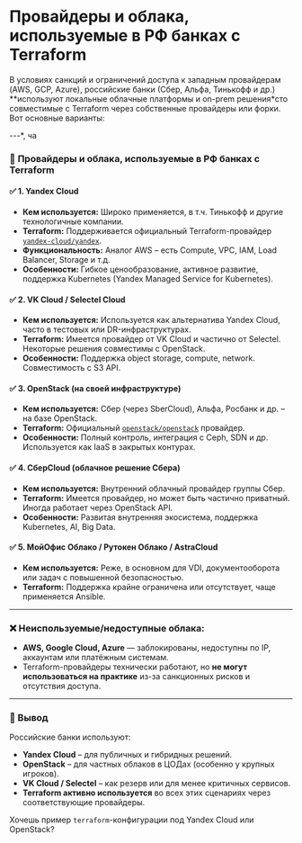 # Провайдеры и облака, используемые в РФ банках с Terraform

В условиях санкций и ограничений доступа к западным провайдерам (AWS, GCP, Azure), российские банки (Сбер, Альфа, Тинькофф и др.) **используют локальные облачные платформы и on-prem решения*сто совместимые с Terraform через собственные провайдеры или форки. Вот основные варианты:

---*, ча

### 🔧 **Провайдеры и облака, используемые в РФ банках с Terraform**

#### ✅ **1. Yandex Cloud**

* **Кем используется:** Широко применяется, в т.ч. Тинькофф и другие технологичные компании.
* **Terraform:** Поддерживается официальный Terraform-провайдер [`yandex-cloud/yandex`](https://registry.terraform.io/providers/yandex-cloud/yandex/latest).
* **Функциональность:** Аналог AWS – есть Compute, VPC, IAM, Load Balancer, Storage и т.д.
* **Особенности:** Гибкое ценообразование, активное развитие, поддержка Kubernetes (Yandex Managed Service for Kubernetes).

#### ✅ **2. VK Cloud / Selectel Cloud**

* **Кем используется:** Используется как альтернатива Yandex Cloud, часто в тестовых или DR-инфраструктурах.
* **Terraform:** Имеется провайдер от VK Cloud и частично от Selectel. Некоторые решения совместимы с OpenStack.
* **Особенности:** Поддержка object storage, compute, network. Совместимость с S3 API.

#### ✅ **3. OpenStack (на своей инфраструктуре)**

* **Кем используется:** Сбер (через SberCloud), Альфа, Росбанк и др. – на базе OpenStack.
* **Terraform:** Официальный [`openstack/openstack`](https://registry.terraform.io/providers/terraform-provider-openstack/openstack/latest) провайдер.
* **Особенности:** Полный контроль, интеграция с Ceph, SDN и др. Используется как IaaS в закрытых контурах.

#### ✅ **4. СберCloud (облачное решение Сбера)**

* **Кем используется:** Внутренний облачный провайдер группы Сбер.
* **Terraform:** Имеется провайдер, но может быть частично приватный. Иногда работает через OpenStack API.
* **Особенности:** Развитая внутренняя экосистема, поддержка Kubernetes, AI, Big Data.

#### ✅ **5. МойОфис Облако / Рутокен Облако / AstraCloud**

* **Кем используется:** Реже, в основном для VDI, документооборота или задач с повышенной безопасностью.
* **Terraform:** Поддержка крайне ограничена или отсутствует, чаще применяется Ansible.

---

### ❌ **Неиспользуемые/недоступные облака:**

* **AWS, Google Cloud, Azure** — заблокированы, недоступны по IP, аккаунтам или платёжным системам.
* Terraform-провайдеры технически работают, но **не могут использоваться на практике** из-за санкционных рисков и отсутствия доступа.

---

### 🧩 Вывод

Российские банки используют:

* **Yandex Cloud** – для публичных и гибридных решений.
* **OpenStack** – для частных облаков в ЦОДах (особенно у крупных игроков).
* **VK Cloud / Selectel** – как резерв или для менее критичных сервисов.
* **Terraform активно используется** во всех этих сценариях через соответствующие провайдеры.

Хочешь пример `terraform`-конфигурации под Yandex Cloud или OpenStack?

